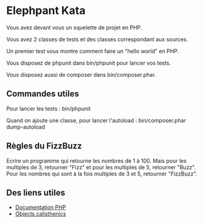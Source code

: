 <h1>Elephpant Kata</h1>

Vous avez devant vous un squelette de projet en PHP.

Vous avez 2 classes de tests et des classes correspondant aux sources.

Un premier test vous montre comment faire un "hello world" en PHP.

Vous disposez de phpunit dans bin/phpunit pour lancer vos tests.

Vous disposez aussi de composer dans bin/composer.phar.

<h2>Commandes utiles</h2>

Pour lancer les tests : bin/phpunit

Quand on ajoute une classe, pour lancer l'autoload : bin/composer.phar dump-autoload

<h2>Règles du FizzBuzz</h2>
Ecrire un programme qui retourne les nombres de 1 à 100. Mais pour les multiples de 3, retourner "Fizz" et pour les multiples de 5, retourner "Buzz". Pour les nombres qui sont à la fois multiples de 3 et 5, retourner "FizzBuzz".

<h2>Des liens utiles</h2>

* [Documentation PHP](https://secure.php.net/docs.php)
* [Objects calisthenics](http://williamdurand.fr/2013/06/03/object-calisthenics/)
